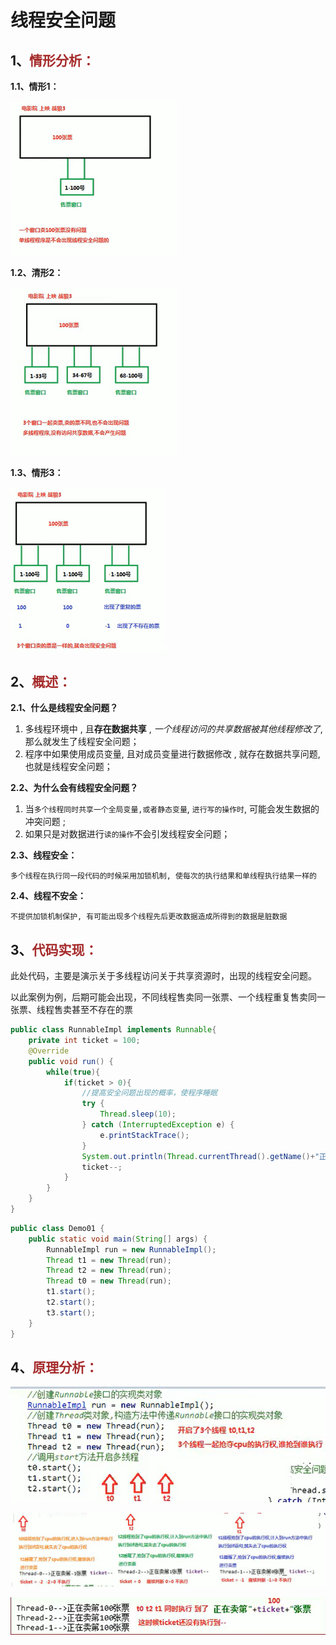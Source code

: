 # 线程安全问题

## 1、<span style="color:brown">情形分析：</span>

**1.1、情形1：**

<img src="https://raw.githubusercontent.com/root-bine/image/main/Typora-image/%E6%83%85%E5%BD%A21.png" style="zoom: 50%;" />

**1.2、清形2：**

<img src="https://raw.githubusercontent.com/root-bine/image/main/Typora-image/%E6%83%85%E5%BD%A22.png" style="zoom: 50%;" />

**1.3、情形3：**

<img src="https://raw.githubusercontent.com/root-bine/image/main/Typora-image/%E6%83%85%E5%BD%A23.png" style="zoom: 50%;" />

## 2、<span style="color:brown">概述：</span>

**2.1、什么是线程安全问题？**

1. 多线程环境中 , 且**存在数据共享** , *一个线程访问的共享数据被其他线程修改了*, 那么就发生了线程安全问题；
2. 程序中如果使用成员变量, 且对成员变量进行数据修改 , 就存在数据共享问题, 也就是线程安全问题；

**2.2、为什么会有线程安全问题？**

1. 当`多个线程同时共享一个全局变量,或者静态变量`, `进行写的操作时`, 可能会发生数据的冲突问题 ;
2. 如果只是对数据进行`读的操作`不会引发线程安全问题；

**2.3、线程安全：**

```apl
多个线程在执行同一段代码的时候采用加锁机制, 使每次的执行结果和单线程执行结果一样的
```

**2.4、线程不安全：**

```apl
不提供加锁机制保护, 有可能出现多个线程先后更改数据造成所得到的数据是脏数据
```

## 3、<span style="color:brown">代码实现：</span>

此处代码，主要是演示关于多线程访问关于共享资源时，出现的线程安全问题。

以此案例为例，后期可能会出现，不同线程售卖同一张票、一个线程重复售卖同一张票、线程售卖甚至不存在的票

```java
public class RunnableImpl implements Runnable{
    private int ticket = 100;
    @Override
    public void run() {
        while(true){
            if(ticket > 0){
                //提高安全问题出现的概率，使程序睡眠
                try {
                    Thread.sleep(10);
                } catch (InterruptedException e) {
                    e.printStackTrace();
                }
                System.out.println(Thread.currentThread().getName()+"正在买第"+ticket+"票");
                ticket--;
            }
        }
    }
}
```

```java
public class Demo01 {
    public static void main(String[] args) {
        RunnableImpl run = new RunnableImpl();
        Thread t1 = new Thread(run);
        Thread t2 = new Thread(run);
        Thread t0 = new Thread(run);
        t1.start();
        t2.start();
        t3.start();
    }
}
```

## 4、<span style="color:brown">原理分析：</span>

![](https://raw.githubusercontent.com/root-bine/image/main/Typora-image/%E7%BA%BF%E7%A8%8B%E9%97%AE%E9%A2%98%E5%88%86%E6%9E%901.png)

![线程问题分析2](https://raw.githubusercontent.com/root-bine/image/main/Typora-image/%E7%BA%BF%E7%A8%8B%E9%97%AE%E9%A2%98%E5%88%86%E6%9E%902.png)

![线程问题分析3](https://raw.githubusercontent.com/root-bine/image/main/Typora-image/%E7%BA%BF%E7%A8%8B%E9%97%AE%E9%A2%98%E5%88%86%E6%9E%903.png)
